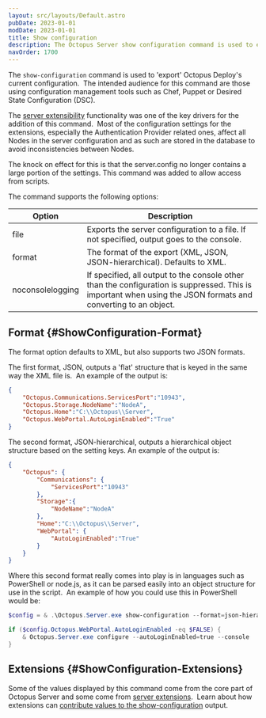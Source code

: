 ```yaml
---
layout: src/layouts/Default.astro
pubDate: 2023-01-01
modDate: 2023-01-01
title: Show configuration
description: The Octopus Server show configuration command is used to export Octopus Deploy's current configuration for use with configuration management tools such as Chef, Puppet or Desired State Configuration (DSC).
navOrder: 1700
---
```


The `show-configuration` command is used to 'export' Octopus Deploy's current configuration.  The intended audience for this command are those using configuration management tools such as Chef, Puppet or Desired State Configuration (DSC).

The [server extensibility](/docs/administration/server-extensibility/) functionality was one of the key drivers for the addition of this command.  Most of the configuration settings for the extensions, especially the Authentication Provider related ones, affect all Nodes in the server configuration and as such are stored in the database to avoid inconsistencies between Nodes. 

The knock on effect for this is that the server.config no longer contains a large portion of the settings. This command was added to allow access from scripts.

The command supports the following options:

| Option           | Description                              |
| ---------------- | ---------------------------------------- |
| file             | Exports the server configuration to a file. If not specified, output goes to the console. |
| format           | The format of the export (XML, JSON, JSON-hierarchical). Defaults to XML. |
| noconsolelogging | If specified, all output to the console other than the configuration is suppressed. This is important when using the JSON formats and converting to an object. |

## Format {#ShowConfiguration-Format}

The format option defaults to XML, but also supports two JSON formats.

The first format, JSON, outputs a 'flat' structure that is keyed in the same way the XML file is.  An example of the output is:

```json
{
    "Octopus.Communications.ServicesPort":"10943",
    "Octopus.Storage.NodeName":"NodeA",
    "Octopus.Home":"C:\\Octopus\\Server",
    "Octopus.WebPortal.AutoLoginEnabled":"True"
}
```

The second format, JSON-hierarchical, outputs a hierarchical object structure based on the setting keys. An example of the output is:

```json
{
    "Octopus": {
        "Communications": {
            "ServicesPort":"10943"
        },
        "Storage":{
            "NodeName":"NodeA"
        },
        "Home":"C:\\Octopus\\Server",
        "WebPortal": {
            "AutoLoginEnabled":"True"
        }
    }
}
```

Where this second format really comes into play is in languages such as PowerShell or node.js, as it can be parsed easily into an object structure for use in the script.  An example of how you could use this in PowerShell would be:

```powershell
$config = & .\Octopus.Server.exe show-configuration --format=json-hierarchical --noconsolelogging --console | Out-String | ConvertFrom-Json

if ($config.Octopus.WebPortal.AutoLoginEnabled -eq $FALSE) {
    & Octopus.Server.exe configure --autoLoginEnabled=true --console
}
```

## Extensions {#ShowConfiguration-Extensions}

Some of the values displayed by this command come from the core part of Octopus Server and some come from [server extensions](/docs/administration/server-extensibility/).  Learn about how extensions can [contribute values to the show-configuration](/docs/administration/managing-infrastructure/server-configuration/) output.
